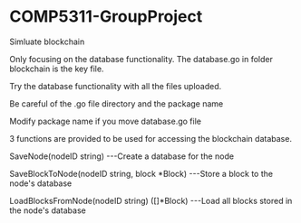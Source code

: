 # COMP5311-GroupProject
Simluate blockchain


Only focusing on the database functionality.
The database.go in folder blockchain is the key file.


Try the database functionality with all the files uploaded.


Be careful of the .go file directory and the package name

Modify package name if you move database.go file


3 functions are provided to be used for accessing the blockchain database.

SaveNode(nodeID string) ---Create a database for the node

SaveBlockToNode(nodeID string, block *Block) ---Store a block to the node's database

LoadBlocksFromNode(nodeID string) ([]*Block) ---Load all blocks stored in the node's database
